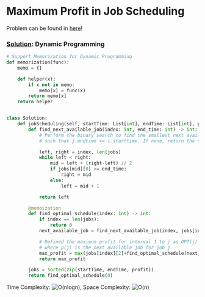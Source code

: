 # Maximum Profit in Job Scheduling

Problem can be found in [here](https://leetcode.com/problems/maximum-profit-in-job-scheduling)!

### [Solution](/Binary%20Search/1235-MaximumProfitinJobScheduling/solution.py): Dynamic Programming

```python
# Support Memorization for Dynamic Programming
def memorization(func):
    memo = {}

    def helper(x):
        if x not in memo:
            memo[x] = func(x)
        return memo[x]
    return helper


class Solution:
    def jobScheduling(self, startTime: List[int], endTime: List[int], profit: List[int]) -> int:
        def find_next_available_job(index: int, end_time: int) -> int:
            # Perform the binary search to find the smallest next available job i for the current job j
            # such that j.endtime <= i.starttime. If none, return the number of jobs.

            left, right = index, len(jobs)
            while left < right:
                mid = left + (right-left) // 2
                if jobs[mid][0] >= end_time:
                    right = mid
                else:
                    left = mid + 1

            return left

        @memoization
        def find_optimal_schedule(index: int) -> int:
            if index == len(jobs):
                return 0
            next_available_job = find_next_available_job(index, jobs[index][1])

            # Defined the maximum profit for interval 1 to j as OPT(j) => OPT(j) = max{j.profit + OPT(p(j)), OPT(j-1)}
            # where p(j) is the next available job for job j
            max_profit = max(jobs[index][2]+find_optimal_schedule(next_available_job), find_optimal_schedule(index+1))
            return max_profit

        jobs = sorted(zip(startTime, endTime, profit))
        return find_optimal_schedule(0)
```

Time Complexity: ![O(nlogn)](<https://latex.codecogs.com/svg.image?\inline&space;O(nlogn)>), Space Complexity: ![O(n)](<https://latex.codecogs.com/svg.image?\inline&space;O(n)>)
